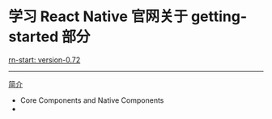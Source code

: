 # 学习 React Native 官网关于 getting-started 部分

[rn-start: version-0.72](https://reactnative.dev/docs/getting-started)

---

[简介](00Introduction.md)

- Core Components and Native Components
- 